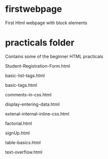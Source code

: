 # firstwebpage
First Html webpage with block elements


# practicals folder
Contains some of the beginner HTML practicals

Student-Registration-Form.html

basic-list-tags.html

basic-tags.html

comments-in-css.html

display-entering-data.html

extenal-internal-inline-css.html

factorial.html

signUp.html

table-basics.html

text-overflow.html
